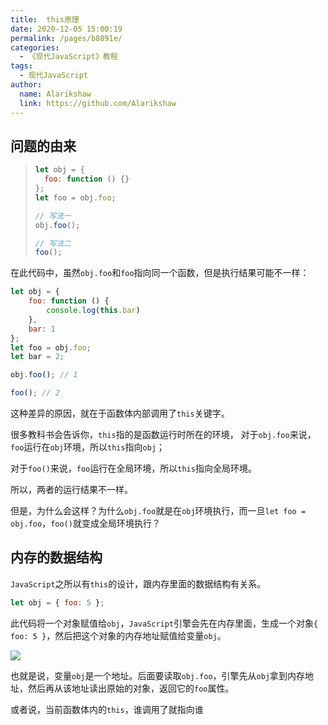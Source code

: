```yaml
---
title:  this原理
date: 2020-12-05 15:00:19
permalink: /pages/b8891e/
categories:
  - 《现代JavaScript》教程
tags: 
  - 现代JavaScript
author: 
  name: Alarikshaw
  link: https://github.com/Alarikshaw
---
```


## 问题的由来

> ```javascript
> let obj = {
> 	foo: function () {}
> };
> let foo = obj.foo;
> 
> // 写法一
> obj.foo();
> 
> // 写法二
> foo();
> ```

在此代码中，虽然`obj.foo`和`foo`指向同一个函数，但是执行结果可能不一样：

```javascript
let obj = {
    foo: function () {
        console.log(this.bar)
    },
    bar: 1
};
let foo = obj.foo;
let bar = 2;

obj.foo(); // 1

foo(); // 2
```

这种差异的原因，就在于函数体内部调用了`this`关键字。

很多教科书会告诉你，`this`指的是函数运行时所在的环境， 对于`obj.foo`来说，`foo`运行在`obj`环境，所以`this`指向`obj`；

对于`foo()`来说，`foo`运行在全局环境，所以`this`指向全局环境。

所以，两者的运行结果不一样。

但是，为什么会这样？为什么`obj.foo`就是在`obj`环境执行，而一旦`let foo = obj.foo`，`foo()`就变成全局环境执行？

## 内存的数据结构

`JavaScript`之所以有`this`的设计，跟内存里面的数据结构有关系。



```javascript
let obj = { foo: 5 };
```

此代码将一个对象赋值给`obj`，`JavaScript`引擎会先在内存里面，生成一个对象`{ foo: 5 }`，然后把这个对象的内存地址赋值给变量`obj`。

![](https://picgoi-mg.oss-cn-beijing.aliyuncs.com/img/20201205151736.png)

也就是说，变量`obj`是一个地址。后面要读取`obj.foo`，引擎先从`obj`拿到内存地址，然后再从该地址读出原始的对象，返回它的`foo`属性。

或者说，当前函数体内的`this`，谁调用了就指向谁

